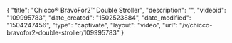 {
    "title": "Chicco&reg; BravoFor2&trade; Double Stroller",
    "description": "",
    "videoid": "109995783",
    "date_created": "1502523884",
    "date_modified": "1504247456",
    "type": "captivate",
    "layout": "video",
    "url": "\/v\/chicco-bravofor2-double-stroller\/109995783"
}